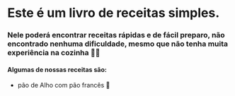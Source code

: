 # Este é um livro de receitas simples.

### Nele poderá encontrar receitas rápidas e de fácil preparo, não encontrado nenhuma dificuldade, mesmo que não tenha muita experiência na cozinha :man_cook:

#### Algumas de nossas receitas são:

- pão de Alho com pão francês :bread:

  
